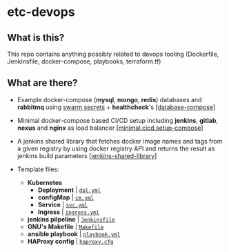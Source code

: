 # etc-devops

## What is this?

This repo contains anything possibly related to devops tooling (Dockerfile, Jenkinsfile, docker-compose, playbooks, terraform.tf)

## What are there?

- Example docker-compose (**mysql**, **mongo**, **redis**) databases and **rabbitmq** using [swarm secrets](https://docs.docker.com/engine/swarm/secrets/) + **healthcheck**'s [[database-compose]](/docker/database-compose/)

- Minimal docker-compose based CI/CD setup including **jenkins**, **gitlab**, **nexus** and **nginx** as load balancer [[minimal.cicd.setup-compose]](/docker/minimal.cicd.setup-compose)

- A jenkins shared library that fetches docker image names and tags from a given registry by using docker registry API and returns the result as jenkins build parameters [[jenkins-shared-library]](/jenkins-shared-library/)

- Template files:
  - **Kubernetes**
    - **Deployment** | [`dpl.yml`](templates/kubernetes/dpl.yml)
    - **configMap** | [`cm.yml`](templates/kubernetes/cm.yml)
    - **Service** | [`svc.yml`](templates/kubernetes/svc.yml)
    - **Ingress** | [`ingress.yml`](templates/kubernetes/ingress.yml)
  - **jenkins pilpeline** | [`Jenkinsfile`](/templates/Jenkinsfile)
  - **GNU's Makefile** | [`Makefile`](/templates/Makefile)
  - **ansible playbook** | [`playbook.yml`](/templates/ansible-playbook)
  - **HAProxy config** | [`haproxy.cfg`](/templates/haproxy.cfg)
